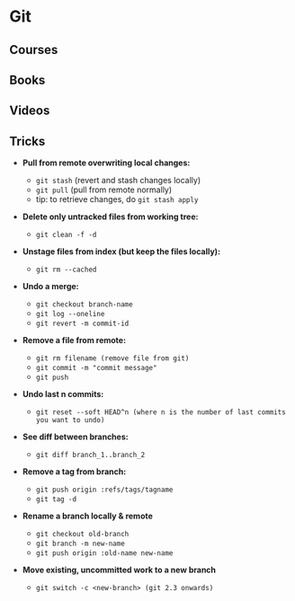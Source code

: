# Git

## Courses

## Books

## Videos

## Tricks

- **Pull from remote overwriting local changes:**
    - `git stash` (revert and stash changes locally)
    - `git pull` (pull from remote normally)
    - tip: to retrieve changes, do `git stash apply`

- **Delete only untracked files from working tree:**
    - `git clean -f -d `

- **Unstage files from index (but keep the files locally):**
    - `git rm --cached`

- **Undo a merge:**
    - `git checkout branch-name`
    - `git log --oneline`
    - `git revert -m commit-id` 

- **Remove a file from remote:**
    - `git rm filename (remove file from git)`
    - `git commit -m "commit message"`
    - `git push`

- **Undo last n commits:**
    - `git reset --soft HEAD^n (where n is the number of last commits you want to undo)` 

- **See diff between branches:**
    - `git diff branch_1..branch_2` 

- **Remove a tag from branch:**
    - `git push origin :refs/tags/tagname`
    - `git tag -d` 

- **Rename a branch locally & remote**
    - `git checkout old-branch`
    - `git branch -m new-name`
    - `git push origin :old-name new-name`

- **Move existing, uncommitted work to a new branch**
    - `git switch -c <new-branch> (git 2.3 onwards)` 





